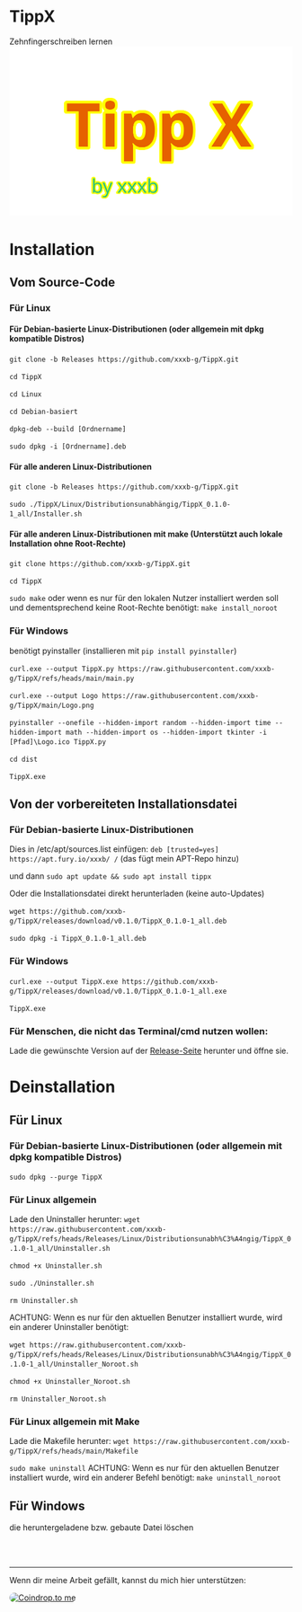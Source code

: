 # TippX
Zehnfingerschreiben lernen
![Logo](https://github.com/xxxb-g/TippX/blob/main/Logo.png)

# Installation
## Vom Source-Code
### Für Linux

#### Für Debian-basierte Linux-Distributionen (oder allgemein mit dpkg kompatible Distros)

`git clone -b Releases https://github.com/xxxb-g/TippX.git`

`cd TippX`

`cd Linux`

`cd Debian-basiert`

`dpkg-deb --build [Ordnername]`

`sudo dpkg -i [Ordnername].deb`

#### Für alle anderen Linux-Distributionen

`git clone -b Releases https://github.com/xxxb-g/TippX.git`

`sudo ./TippX/Linux/Distributionsunabhängig/TippX_0.1.0-1_all/Installer.sh`

#### Für alle anderen Linux-Distributionen mit make (Unterstützt auch lokale Installation ohne Root-Rechte)
`git clone https://github.com/xxxb-g/TippX.git`

`cd TippX`

`sudo make` oder wenn es nur für den lokalen Nutzer installiert werden soll und dementsprechend keine Root-Rechte benötigt: `make install_noroot` 

### Für Windows

benötigt pyinstaller (installieren mit `pip install pyinstaller`)

`curl.exe --output TippX.py https://raw.githubusercontent.com/xxxb-g/TippX/refs/heads/main/main.py`

`curl.exe --output Logo https://raw.githubusercontent.com/xxxb-g/TippX/main/Logo.png`

`pyinstaller --onefile --hidden-import random --hidden-import time --hidden-import math --hidden-import os --hidden-import tkinter -i [Pfad]\Logo.ico TippX.py`

`cd dist`

`TippX.exe`

## Von der vorbereiteten Installationsdatei
### Für Debian-basierte Linux-Distributionen

Dies in /etc/apt/sources.list einfügen: `deb [trusted=yes] https://apt.fury.io/xxxb/ /` (das fügt mein APT-Repo hinzu)

und dann `sudo apt update && sudo apt install tippx`

Oder die Installationsdatei direkt herunterladen (keine auto-Updates)

`wget https://github.com/xxxb-g/TippX/releases/download/v0.1.0/TippX_0.1.0-1_all.deb`

`sudo dpkg -i TippX_0.1.0-1_all.deb`

### Für Windows

`curl.exe --output TippX.exe https://github.com/xxxb-g/TippX/releases/download/v0.1.0/TippX_0.1.0-1_all.exe`

`TippX.exe`

### Für Menschen, die nicht das Terminal/cmd nutzen wollen:
Lade die gewünschte Version auf  der [Release-Seite](https://github.com/xxxb-g/TippX/releases/) herunter und öffne sie.

# Deinstallation
## Für Linux
### Für Debian-basierte Linux-Distributionen (oder allgemein mit dpkg kompatible Distros)

`sudo dpkg --purge TippX`

### Für Linux allgemein
Lade den Uninstaller herunter:
`wget https://raw.githubusercontent.com/xxxb-g/TippX/refs/heads/Releases/Linux/Distributionsunabh%C3%A4ngig/TippX_0.1.0-1_all/Uninstaller.sh`

`chmod +x Uninstaller.sh`

`sudo ./Uninstaller.sh`

`rm Uninstaller.sh`

ACHTUNG: Wenn es nur für den aktuellen Benutzer installiert wurde, wird ein anderer Uninstaller benötigt:

`wget https://raw.githubusercontent.com/xxxb-g/TippX/refs/heads/Releases/Linux/Distributionsunabh%C3%A4ngig/TippX_0.1.0-1_all/Uninstaller_Noroot.sh`

`chmod +x Uninstaller_Noroot.sh`

`rm Uninstaller_Noroot.sh`

### Für Linux allgemein mit Make
Lade die Makefile herunter:
`wget https://raw.githubusercontent.com/xxxb-g/TippX/refs/heads/main/Makefile`

`sudo make uninstall`  ACHTUNG: Wenn es nur für den aktuellen Benutzer installiert wurde, wird ein anderer Befehl benötigt:  `make uninstall_noroot`


## Für Windows
die heruntergeladene bzw. gebaute Datei löschen

<br>
<br>

***

Wenn dir meine Arbeit gefällt, kannst du mich hier unterstützen:

<a href="https://coindrop.to/TippX" target="_blank"><img src="https://coindrop.to/embed-button.png" style="border-radius: 10px; height: 57px !important;width: 229px !important;" alt="Coindrop.to me"></img></a>
